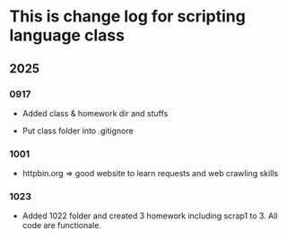 # This is change log for scripting language class

## 2025

### 0917

- Added class & homework dir and stuffs

- Put class folder into .gitignore


### 1001

- httpbin.org => good website to learn requests and web crawling skills

### 1023

- Added 1022 folder and created 3 homework including scrap1 to 3. All code are functionale.